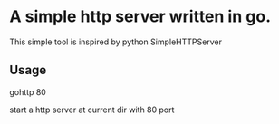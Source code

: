 # A simple http server written in go.
This simple tool is inspired by python SimpleHTTPServer

## Usage
gohttp 80

start a http server at current dir with 80 port

